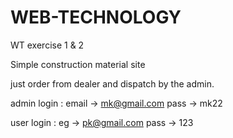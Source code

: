 # WEB-TECHNOLOGY
WT exercise 1 &amp; 2

Simple construction material site

just order from dealer and dispatch by the admin.

admin login : email -> mk@gmail.com
              pass  -> mk22

user login : eg -> pk@gmail.com
             pass -> 123
